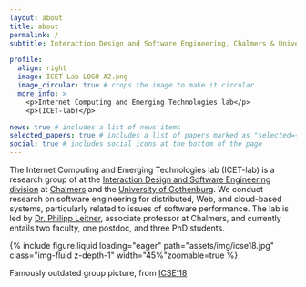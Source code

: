 ```yaml
---
layout: about
title: about
permalink: /
subtitle: Interaction Design and Software Engineering, Chalmers & University of Gothenburg

profile:
  align: right
  image: ICET-Lab-LOGO-A2.png
  image_circular: true # crops the image to make it circular
  more_info: >
    <p>Internet Computing and Emerging Technologies lab</p>
    <p>(ICET-lab)</p>

news: true # includes a list of news items
selected_papers: true # includes a list of papers marked as "selected={true}"
social: true # includes social icons at the bottom of the page
---
```


The Internet Computing and Emerging Technologies lab (ICET-lab) is a research group of at the <a href="https://www.chalmers.se/en/departments/cse/our-research/interaction-design-and-software-engineering/">Interaction Design and Software Engineering division</a> at <a href="https://www.chalmers.se/">Chalmers</a> and the <a href="https://www.gu.se/en">University of Gothenburg</a>. We conduct research on software engineering for distributed, Web, and cloud-based systems, particularly related to issues of software performance. The lab is led by <a href="http://philippleitner.net/">Dr. Philipp Leitner</a>, associate professor at Chalmers, and currently entails two faculty, one postdoc, and three PhD students.

<p>
    {% include figure.liquid loading="eager" path="assets/img/icse18.jpg" class="img-fluid z-depth-1" width="45%"zoomable=true %}
    <div class="caption">
      Famously outdated group picture, from <a href="https://conf.researchr.org/home/icse-2018">ICSE'18</a>
    </div>
</p>

</div>